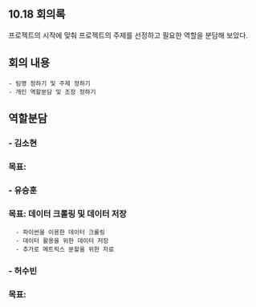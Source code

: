 ## 10.18 회의록
프로젝트의 시작에 맞춰 프로젝트의 주제를 선정하고 필요한 역할을 분담해 보았다.
## 회의 내용
    - 팀명 정하기 및 주제 정하기
    - 개인 역할분담 및 조장 정하기
    
## 역할분담
### - 김소현
### 목표: 

### - 유승훈
### 목표: 데이터 크롤링 및 데이터 저장
      - 파이썬을 이용한 데이터 크롤링
      - 데이터 활용을 위한 데이터 저장
      - 추가로 메트릭스 분할을 위한 자료
### - 허수빈
### 목표: 
